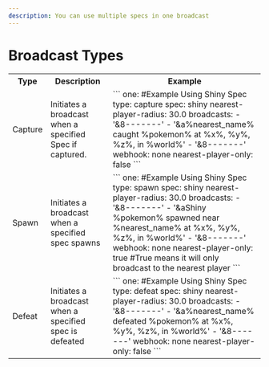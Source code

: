 ```yaml
---
description: You can use multiple specs in one broadcast
---
```


# Broadcast Types

<table>
<tr>
<th>Type</th>
<th>Description</th>
<th>Example</th>
</tr>
<tr>
<td>Capture</td>
<td>Initiates a broadcast when a specified Spec if captured.</td>
<td>
```
one: #Example Using Shiny Spec
        type: capture
        spec: shiny
        nearest-player-radius: 30.0
        broadcasts:
        - '&#x26;8-------'
        - '&#x26;a%nearest_name% caught %pokemon% at %x%, %y%, %z%, in %world%'
        - '&#x26;8-------'
        webhook: none
        nearest-player-only: false
```
</td>
</tr>
<tr>
<td>Spawn</td>
<td>Initiates a broadcast when a specified spec spawns</td>
<td>```
one: #Example Using Shiny Spec
        type: spawn
        spec: shiny
        nearest-player-radius: 30.0
        broadcasts:
        - '&#x26;8-------'
        - '&#x26;aShiny %pokemon% spawned near %nearest_name% at %x%, %y%, %z%, in %world%'
        - '&#x26;8-------'
        webhook: none
        nearest-player-only: true #True means it will only broadcast to the nearest player
```</td>
</tr>
<tr>
<td>Defeat</td>
<td>Initiates a broadcast when a specified spec is defeated</td>
<td>```
one: #Example Using Shiny Spec
        type: defeat
        spec: shiny
        nearest-player-radius: 30.0
        broadcasts:
        - '&#x26;8-------'
        - '&#x26;a%nearest_name% defeated %pokemon% at %x%, %y%, %z%, in %world%'
        - '&#x26;8-------'
        webhook: none
        nearest-player-only: false
```</td>
</tr>
</table>

